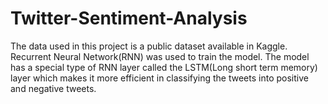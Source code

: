 # Twitter-Sentiment-Analysis
The data used in this project is a public dataset available in Kaggle.
Recurrent Neural Network(RNN) was used to train the model.
The model has a special type of RNN layer called the LSTM(Long short term memory) layer which makes it more efficient in classifying the tweets into positive and negative tweets.
